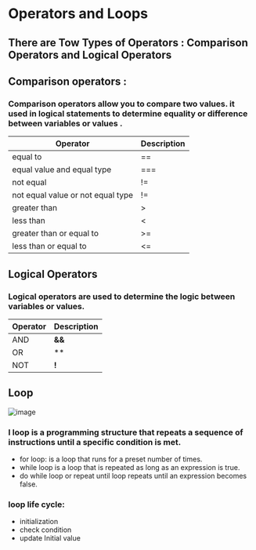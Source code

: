 # Operators and Loops
 

## There are Tow Types of Operators : Comparison Operators and Logical Operators

## Comparison operators :
### Comparison operators allow you to compare two values. it used in logical statements to determine equality or difference between variables or values .


| Operator                               | Description                                                        |
| ---------------------------------------| ------------------------------------------------------------------ |
| equal to                               | ==                                                                 |
| equal value and equal type             | ===                                                                |
| not equal                              | !=                                                                 |
| not equal value or not equal type      | !=                                                                 |
| greater than                           | >                                                                  |
| less than                              | <                                                                  |
| greater than or equal to               | >=                                                                 |
| less than or equal to                  | <=                                                                 |



## Logical Operators
### Logical operators are used to determine the logic between variables or values.


| Operator                               | Description                                                        |
| ---------------------------------------| ------------------------------------------------------------------ |
| AND                                    | **&&**                                                             |
| OR                                     | **||**                                                             |
| NOT                                    | **!**                                                              |

## Loop

![image](https://blog.discmakers.com/wp-content/uploads/2017/08/Music-With-Loops-Social.jpg)

### I loop is a programming structure that repeats a sequence of instructions until a specific condition is met.

- for loop: is a loop that runs for a preset number of times.
- while loop is a loop that is repeated as long as an expression is true.
- do while loop or repeat until loop repeats until an expression becomes false.

### loop life cycle:
- initialization
- check condition
- update Initial value